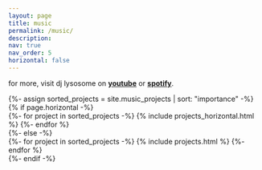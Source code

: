```yaml
---
layout: page
title: music
permalink: /music/
description: 
nav: true
nav_order: 5
horizontal: false
---
```

for more, visit dj lysosome on <b><a href="https://www.youtube.com/channel/UCSlC9SxzWz8qP99eWa2Chrw">youtube</a></b> or <b><a href="https://open.spotify.com/artist/22AirBWaCuTbdCtSCMbWdP">spotify</a></b>.

<!-- pages/music.md -->
<div class="projects">
  {%- assign sorted_projects = site.music_projects | sort: "importance" -%}
  <!-- Generate cards for each project -->
  {% if page.horizontal -%}
  <div class="container">
    <div class="row row-cols-2">
    {%- for project in sorted_projects -%}
      {% include projects_horizontal.html %}
    {%- endfor %}
    </div>
  </div>
  {%- else -%}
  <div class="grid">
    {%- for project in sorted_projects -%}
      {% include projects.html %}
    {%- endfor %}
  </div>
  {%- endif -%}
</div>
